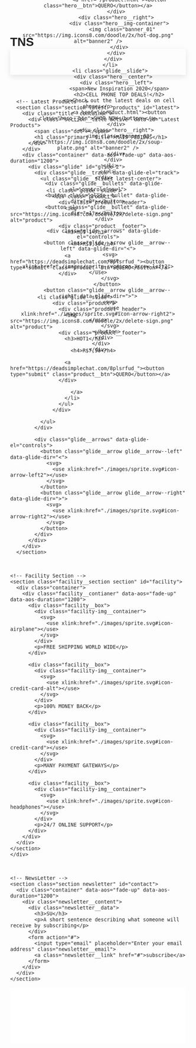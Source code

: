 # TNS


<head>
  <meta charset="UTF-8" />
  <meta name="viewport" content="width=device-width, initial-scale=1.0" />

  <!-- Google Fonts -->
  <link href="https://fonts.googleapis.com/css2?family=Archivo:wght@400;700&display=swap" rel="stylesheet" />

  <link rel="shortcut icon" href="./images/favicon.ico" type="image/x-icon" />


  <!-- Carousel -->
  <link rel="stylesheet" href="https://cdnjs.cloudflare.com/ajax/libs/Glide.js/3.4.1/css/glide.core.min.css">
  <link rel="stylesheet" href="https://cdnjs.cloudflare.com/ajax/libs/Glide.js/3.4.1/css/glide.theme.min.css
">
  <link rel="stylesheet" href="https://unpkg.com/aos@next/dist/aos.css" />

  <!-- Custom StyleSheet -->
  <link rel="stylesheet" href="./css/style.min.css" />

  <title>Phone</title>
</head>

<body>

<script>

const navOpen = document.querySelector(".nav__hamburger"),
  navClose = document.querySelector(".close__toggle"),
  menu = document.querySelector(".nav__menu"),
  scrollLink = document.querySelectorAll(".scroll-link"),
  navContainer = document.querySelector(".nav__menu");
navOpen.addEventListener("click", () => {
  menu.classList.add("open"),
    document.body.classList.add("active"),
    (navContainer.style.left = "0"),
    (navContainer.style.width = "30rem");
}),
  navClose.addEventListener("click", () => {
    menu.classList.remove("open"),
      document.body.classList.remove("active"),
      (navContainer.style.left = "-30rem"),
      (navContainer.style.width = "0");
  });
const popup = document.querySelector(".popup"),
  closePopup = document.querySelector(".popup__close");
popup &&
  (closePopup.addEventListener("click", () => {
    popup.classList.add("hide__popup");
  }),
  window.addEventListener("load", () => {
    setTimeout(() => {
      popup.classList.remove("hide__popup");
    }, 500);
  }));
const navBar = document.querySelector(".navigation"),
  gotoTop = document.querySelector(".goto-top");
Array.from(scrollLink).map(e => {
  e.addEventListener("click", e => {
    e.preventDefault();
    const t = e.currentTarget.getAttribute("href").slice(1),
      n = document.getElementById(t),
      i = navBar.getBoundingClientRect().height,
      o = navBar.classList.contains("fix__nav");
    let s = n.offsetTop - i;
    o || (s -= i),
      window.scrollTo({ left: 0, top: s }),
      (navContainer.style.left = "-30rem"),
      document.body.classList.remove("active");
  });
}),
  window.addEventListener("scroll", e => {
    const t = window.pageYOffset;
    t > navBar.getBoundingClientRect().height
      ? navBar.classList.add("fix__nav")
      : navBar.classList.remove("fix__nav"),
      t > 300
        ? gotoTop.classList.add("show-top")
        : gotoTop.classList.remove("show-top");
  });
const getProducts = async () => {
    try {
      const e = await fetch("/data/products.json");
      return (await e.json()).products;
    } catch (e) {
      console.log(e);
    }
  },
  categoryCenter = document.querySelector(".category__center");
window.addEventListener("DOMContentLoaded", async function () {
  const e = await getProducts();
  displayProductItems(e);
});
const displayProductItems = e => {
    let t = e.map(
      e =>
        ` \n                  <div class="product category__products">\n                    <div class="product__header">\n                      <img src=${e.image} alt="product">\n                    </div>\n                    <div class="product__footer">\n                      <h3>${e.title}</h3>\n                      <div class="rating">\n                        <svg>\n                          <use xlink:href="./images/sprite.svg#icon-star-full"></use>\n                        </svg>\n                        <svg>\n                          <use xlink:href="./images/sprite.svg#icon-star-full"></use>\n                        </svg>\n                        <svg>\n                          <use xlink:href="./images/sprite.svg#icon-star-full"></use>\n                        </svg>\n                        <svg>\n                          <use xlink:href="./images/sprite.svg#icon-star-full"></use>\n                        </svg>\n                        <svg>\n                          <use xlink:href="./images/sprite.svg#icon-star-empty"></use>\n                        </svg>\n                      </div>\n                      <div class="product__price">\n                        <h4>$${e.price}</h4>\n                      </div>\n                      <a href="#"><button type="submit" class="product__btn">Add To Cart</button></a>\n                    </div>\n                  <ul>\n                      <li>\n                        <a data-tip="Quick View" data-place="left" href="#">\n                          <svg>\n                            <use xlink:href="./images/sprite.svg#icon-eye"></use>\n                          </svg>\n                        </a>\n                      </li>\n                      <li>\n                        <a data-tip="Add To Wishlist" data-place="left" href="#">\n                          <svg>\n                            <use xlink:href="./images/sprite.svg#icon-heart-o"></use>\n                          </svg>\n                        </a>\n                      </li>\n                      <li>\n                        <a data-tip="Add To Compare" data-place="left" href="#">\n                          <svg>\n                            <use xlink:href="./images/sprite.svg#icon-loop2"></use>\n                          </svg>\n                        </a>\n                      </li>\n                  </ul>\n                  </div>\n                  `
    );
    (t = t.join("")), categoryCenter && (categoryCenter.innerHTML = t);
  },
  filterBtn = document.querySelectorAll(".filter-btn"),
  categoryContainer = document.getElementById("category");
categoryContainer &&
  categoryContainer.addEventListener("click", async e => {
    const t = e.target.closest(".section__title");
    if (!t) return;
    const n = t.dataset.id,
      i = await getProducts();
    if (n) {
      Array.from(filterBtn).forEach(e => {
        e.classList.remove("active");
      }),
        t.classList.add("active");
      let e = i.filter(e => {
        if (e.category === n) return e;
      });
      displayProductItems("All Products" === n ? i : e);
    }
  });
const pic1 = document.getElementById("pic1"),
  pic2 = document.getElementById("pic2"),
  pic3 = document.getElementById("pic3"),
  pic4 = document.getElementById("pic4"),
  pic5 = document.getElementById("pic5"),
  picContainer = document.querySelector(".product__pictures"),
  zoom = document.getElementById("zoom"),
  pic = document.getElementById("pic"),
  picList = [pic1, pic2, pic3, pic4, pic5];
let picActive = 1;
["mouseover", "touchstart"].forEach(e => {
  picContainer &&
    picContainer.addEventListener(e, e => {
      const t = e.target.closest("img");
      if (!t) return;
      const n = t.id.slice(3);
      changeImage(`./images/products/iPhone/iphone${n}.jpeg`, n);
    });
});
const changeImage = (e, t) => {
    (pic.src = e),
      (zoom.style.backgroundImage = `url(${e})`),
      picList[picActive - 1].classList.remove("img-active"),
      picList[t - 1].classList.add("img-active"),
      (picActive = t);
  },
  btns = document.querySelectorAll(".detail-btn"),
  detail = document.querySelector(".product-detail__bottom"),
  contents = document.querySelectorAll(".content");
detail &&
  detail.addEventListener("click", e => {
    const t = e.target.closest(".detail-btn");
    if (!t) return;
    const n = t.dataset.id;
    if (n) {
      Array.from(btns).forEach(t => {
        t.classList.remove("active"),
          e.target.closest(".detail-btn").classList.add("active");
      }),
        Array.from(contents).forEach(e => {
          e.classList.remove("active");
        }),
        document.getElementById(n).classList.add("active");
    }
  });
const slider1 = document.getElementById("glide_1"),
  slider2 = document.getElementById("glide_2"),
  slider3 = document.getElementById("glide_3"),
  slider4 = document.getElementById("glide_4"),
  slider5 = document.getElementById("glide_5");
slider1 &&
  new Glide(slider1, {
    type: "carousel",
    startAt: 0,
    autoplay: 3e3,
    hoverpause: !0,
    perView: 1,
    animationDuration: 800,
    animationTimingFunc: "linear",
  }).mount(),
  slider2 &&
    new Glide("#glide_2", {
      type: "carousel",
      startAt: 0,
      perView: 4,
      rewin: !1,
      animationDuration: 800,
      animationTimingFunc: "cubic-bezier(0.165, 0.840, 0.440, 1.000)",
      breakpoints: { 1200: { perView: 3 }, 768: { perView: 2 } },
    }).mount(),
  slider3 &&
    new Glide("#glide_3", {
      type: "carousel",
      startAt: 0,
      perView: 4,
      rewin: !1,
      animationDuration: 800,
      animationTimingFunc: "cubic-bezier(0.165, 0.840, 0.440, 1.000)",
      breakpoints: { 1200: { perView: 3 }, 768: { perView: 2 } },
    }).mount(),
  slider4 &&
    new Glide("#glide_4", {
      type: "carousel",
      startAt: 0,
      perView: 1,
      rewin: !1,
      animationDuration: 800,
      animationTimingFunc: "cubic-bezier(0.165, 0.840, 0.440, 1.000)",
    }).mount(),
  slider5 &&
    new Glide("#glide_5", {
      type: "carousel",
      startAt: 0,
      perView: 3,
      rewin: !1,
      autoplay: 3e3,
      animationDuration: 800,
      animationTimingFunc: "cubic-bezier(0.165, 0.840, 0.440, 1.000)",
      breakpoints: { 998: { perView: 2 }, 768: { perView: 1 } },
    }).mount(),
  AOS.init();

  </script>
  

  <!-- Header -->
  <header id="header" class="header">
    <div class="navigation">
      <div class="container">
        <nav class="nav">
          <div class="nav__hamburger">
            <svg>
              <use xlink:href="./images/sprite.svg#icon-menu"></use>
            </svg>
          </div>

          <div class="nav">
           
            <a href="https://icons8.com.br/icon/set/HOT/doodle" class="">
           loja 
              <a>
           
      

          <div class="nav__menu">
            <div class="menu__top">
              <span class="nav__category">kkkkkkk</span>
              <a href="https://icons8.com.br/icon/set/HOT/doodle" class="close__toggle">
               
              </a>
      
          </div>
        </nav>
      </div>
    </div>

    <!-- Hero -->
    <div class="hero">
      <div class="glide" id="glide_1">
        <div class="glide__track" data-glide-el="track">
          <ul class="glide__slides">
            <li class="glide__slide">
              <div class="hero__center">
                <div class="hero__left">
                   <h2 class="">HOT DOG TRADICIONAL</h2>
                  <p>CARNE MO�DA, SALSICHA, MAIONESE, KATCHUP, MILHO, BATATA PALHA</p>
                  <a href="/product.html"><button class="hero__btn">QUERO</button></a>
                </div>
                <div class="hero__right">
                  <div class="hero__img-container">
                    <img class="banner_01" src="https://img.icons8.com/doodle/2x/hot-dog.png" alt="banner2" />
                  </div>
                </div>
              </div>
            </li>
            <li class="glide__slide">
              <div class="hero__center">
                <div class="hero__left">
                  <span>New Inspiration 2020</span>
                  <h2>CELL PHONE TOP DEALS!</h2>
                  <p>Check out the latest deals on cell phones</p>
                  <a href="/product.html"><button class="hero__btn">SHOP NOW</button></a>
                </div>
                <div class="hero__right">
                  <img class="banner_02" src="https://img.icons8.com/doodle/2x/soup-plate.png" alt="banner2" />
                </div>
              </div>
            </li>
          </ul>
        </div>
        <div class="glide__bullets" data-glide-el="controls[nav]">
          <button class="glide__bullet" data-glide-dir="=0"></button>
          <button class="glide__bullet" data-glide-dir="=1"></button>
        </div>

        <div class="glide__arrows" data-glide-el="controls">
          <button class="glide__arrow glide__arrow--left" data-glide-dir="<">
            <svg>
              <use xlink:href="./images/sprite.svg#icon-arrow-left2"></use>
            </svg>
          </button>
          <button class="glide__arrow glide__arrow--right" data-glide-dir=">">
            <svg>
              <use xlink:href="./images/sprite.svg#icon-arrow-right2"></use>
            </svg>
          </button>
        </div>
      </div>
    </div>
  </header>
  <!-- End Header -->

 
      <!-- Latest Products -->
      <section class="section latest__products" id="latest">
        <div class="title__container">
          <div class="section__title active" data-id="Latest Products">
            <span class="dot"></span>
            <h1 class="primary__title">MAIS PEDIDOS</h1>
          </div>
        </div>
        <div class="container" data-aos="fade-up" data-aos-duration="1200">
          <div class="glide" id="glide_2">
            <div class="glide__track" data-glide-el="track">
              <ul class="glide__slides latest-center">
                
                <li class="glide__slide">
                  <div class="product">
                    <div class="product__header">
                      <img src="https://img.icons8.com/doodle/2x/delete-sign.png" alt="product">
                    <div class="product__footer">
                      <h3>HOT 1</h3>
                    
                        <h4>R$7,50</h4>
                     
                      <a href="https://deadsimplechat.com/8plsrfud_"><button type="submit" class="product__btn">QUERO</button></a>
                    </div>
                    
             
                   
             <li class="glide__slide">
                  <div class="product">
                    <div class="product__header">
                      <img src="https://img.icons8.com/doodle/2x/delete-sign.png" alt="product">
                    <div class="product__footer">
                      <h3>HOT1</h3>
                    
                        <h4>R$7,50</h4>
                     
                      <a href="https://deadsimplechat.com/8plsrfud_"><button type="submit" class="product__btn">QUERO</button></a>
                    </div>
                      
                        </a>
                      </li>
                    </ul>
                  </div>

              </ul>
            </div>

            <div class="glide__arrows" data-glide-el="controls">
              <button class="glide__arrow glide__arrow--left" data-glide-dir="<">
                <svg>
                  <use xlink:href="./images/sprite.svg#icon-arrow-left2"></use>
                </svg>
              </button>
              <button class="glide__arrow glide__arrow--right" data-glide-dir=">">
                <svg>
                  <use xlink:href="./images/sprite.svg#icon-arrow-right2"></use>
                </svg>
              </button>
            </div>
          </div>
        </div>
      </section>

     

    <!-- Facility Section -->
    <section class="facility__section section" id="facility">
      <div class="container">
        <div class="facility__contianer" data-aos="fade-up" data-aos-duration="1200">
          <div class="facility__box">
            <div class="facility-img__container">
              <svg>
                <use xlink:href="./images/sprite.svg#icon-airplane"></use>
              </svg>
            </div>
            <p>FREE SHIPPING WORLD WIDE</p>
          </div>

          <div class="facility__box">
            <div class="facility-img__container">
              <svg>
                <use xlink:href="./images/sprite.svg#icon-credit-card-alt"></use>
              </svg>
            </div>
            <p>100% MONEY BACK</p>
          </div>

          <div class="facility__box">
            <div class="facility-img__container">
              <svg>
                <use xlink:href="./images/sprite.svg#icon-credit-card"></use>
              </svg>
            </div>
            <p>MANY PAYMENT GATEWAYS</p>
          </div>

          <div class="facility__box">
            <div class="facility-img__container">
              <svg>
                <use xlink:href="./images/sprite.svg#icon-headphones"></use>
              </svg>
            </div>
            <p>24/7 ONLINE SUPPORT</p>
          </div>
        </div>
      </div>
    </section>
    </div>

 

    <!-- NewsLetter -->
    <section class="section newsletter" id="contact">
      <div class="container" data-aos="fade-up" data-aos-duration="1200">
        <div class="newsletter__content">
          <div class="newsletter__data">
            <h3>SU</h3>
            <p>A short sentence describing what someone will receive by subscribing</p>
          </div>
          <form action="#">
            <input type="email" placeholder="Enter your email address" class="newsletter__email">
            <a class="newsletter__link" href="#">subscribe</a>
          </form>
        </div>
      </div>
    </section>

  </main>

  <!-- End Main -->

 


  <!-- Glide Carousel Script -->
  <script src="https://cdnjs.cloudflare.com/ajax/libs/Glide.js/3.4.1/glide.min.js"></script>

  <!-- Animate On Scroll -->
  <script src="https://unpkg.com/aos@2.3.1/dist/aos.js"></script>

  <!-- Custom JavaScript -->
  <script src="./js/bundle.min.js"></script>

</body>

</html>
  
  
   <link rel="stylesheet" href="main.css">
    <script src="https://kit.fontawesome.com/332a215f17.js" crossorigin="anonymous"></script>
    <link href="https://fonts.googleapis.com/css?family=Baloo+Chettan+2:400,700&display=swap" rel="stylesheet">
<link rel="stylesheet" href="./magnific/magnific-popup.css">
</head>
  
   <!---Social Icons-->
   <section id="social-icons">
       <a href="#"><i class="fab fa-facebook facebook"></i></a>
       <a href="#"><i class="fab fa-twitter twitter"></i></a>
       <a href="#"><i class="fab fa-instagram instagram"></i></a>
       <a href="#"><i class="fab fa-google-plus plus"></i></a>
   </section>
   <!--End of Social Icons-->

<style>
  
  :root{--primaryColor:#f1f1f1;--black:#222;--black2:#555;--black3:#252525;--black4:#000;--black5:#212529;--orange:#eb0028;--white:#fff;--grey:#959595;--grey2:#666;--grey3:#ccc;--secondaryColor:#2b1f4d;--yellow:#ffcc00;--green:#59b210}*{margin:0;padding:0;-webkit-box-sizing:inherit;box-sizing:inherit}html{font-size:62.5%;-webkit-box-sizing:border-box;box-sizing:border-box;scroll-behavior:smooth}body,input{font-size:1.6rem;font-weight:400;font-family:Archivo,sans-serif;color:var(--black)}a{text-decoration:none}ul{list-style:none}img{max-width:100%}h3,h4{font-weight:500}.header{position:relative}.container{max-width:117rem;margin:0 auto;padding:0 1.6rem}.navigation{position:relative;height:7rem;-webkit-box-shadow:0 .5rem 1.5rem rgba(0,0,0,.1);box-shadow:0 .5rem 1.5rem rgba(0,0,0,.1)}.nav{display:-webkit-box;display:-ms-flexbox;display:flex;-webkit-box-align:center;-ms-flex-align:center;align-items:center;-webkit-box-pack:justify;-ms-flex-pack:justify;justify-content:space-between;height:100%;height:7rem;padding:0 1rem}.fix__nav{position:fixed;top:0;left:0;width:100%;background-color:var(--white);z-index:1200}.nav__logo a{font-size:2.5rem;color:var(--black);padding:1.6rem;font-weight:700}.nav__hamburger{display:none;cursor:pointer}.nav__hamburger svg{height:2.3rem;width:2.3rem}.menu__top{display:none}.nav__menu{width:50%}.nav__list{display:-webkit-box;display:-ms-flexbox;display:flex;-webkit-box-align:center;-ms-flex-align:center;align-items:center;height:100%;width:50%}.nav__item:not(:last-child){margin-right:1.6rem}.nav__list .nav__link:link,.nav__list .nav__link:visited{display:inline-block;font-size:1.4rem;text-transform:uppercase;color:var(--black);-webkit-transition:color .3s ease-in-out;transition:color .3s ease-in-out}.nav__list .nav__link:hover{color:var(--orange)}.nav__icons{display:-webkit-box;display:-ms-flexbox;display:flex;position:relative}.nav__icons .icon__item svg{width:1.6rem;height:1.6rem}.nav__icons .icon__item{display:-webkit-box;display:-ms-flexbox;display:flex;-webkit-box-pack:center;-ms-flex-pack:center;justify-content:center;-webkit-box-align:center;-ms-flex-align:center;align-items:center;padding:.7rem;border:1px solid var(--black);border-radius:50%;-webkit-transition:background-color .3s ease-in-out;transition:background-color .3s ease-in-out}.nav__icons .icon__item:link,.nav__icons .icon__item:visited{color:var(--black)}.nav__icons .icon__item:hover{background-color:var(--orange);border:1px solid var(--black)}.nav__icons .icon__item:not(:last-child){margin-right:1rem}.nav__icons #cart__total{font-size:1rem;position:absolute;top:2px;right:-6px;background-color:var(--orange);padding:.2rem .4rem;border-radius:100%;color:var(--primaryColor)}.page__title-area{background-color:var(--primaryColor)}.page__title-container{padding:1rem}.page__titles{display:-webkit-box;display:-ms-flexbox;display:flex;-webkit-box-align:center;-ms-flex-align:center;align-items:center;font-size:1.2rem;color:var(--grey2)}.page__titles a{margin-right:2rem}.page__titles a svg{width:1.8rem;height:1.8rem;fill:var(--grey2)}.page__title{position:relative}.page__title::before{position:absolute;content:"/";top:0;left:-1rem}@media only screen and (max-width:768px){.nav__menu{position:fixed;top:0;left:-30rem;width:0;background-color:var(--white);z-index:9990;height:100%;-webkit-transition:all .5s;transition:all .5s}.nav__menu.open{left:30rem;width:30rem}.nav__logo{width:50%}.nav__hamburger{display:block}.menu__top{display:-webkit-box;display:-ms-flexbox;display:flex;-webkit-box-align:center;-ms-flex-align:center;align-items:center;-webkit-box-pack:justify;-ms-flex-pack:justify;justify-content:space-between;background-color:var(--orange);padding:1.8rem 1rem}.menu__top svg{height:1.6rem;width:1.6rem;fill:var(--primaryColor)}.nav__category{color:var(--white);font-size:2.3rem;font-weight:700}.nav__list{-webkit-box-orient:vertical;-webkit-box-direction:normal;-ms-flex-direction:column;flex-direction:column;-webkit-box-align:start;-ms-flex-align:start;align-items:start;padding:1.6rem 1rem}.nav__item:not(:last-child){margin-right:0}.nav__item{width:100%}.nav__list .nav__link:link,.nav__list .nav__link:visited{padding:1.6rem 0;width:100%;color:var(--grey2)}body.active::before{content:"";position:fixed;top:0;left:0;width:100%;height:110%;background:var(--black) none no-repeat 0 0;opacity:.7;z-index:999;-webkit-transition:.8s;transition:.8s}}@media only screen and (max-width:568px){.nav__icons .icon__item svg{width:1.4rem;height:1.4rem}.nav__icons .icon__item{padding:.4rem}}.hero,.hero .glide__slides{background-color:var(--primaryColor);position:relative;width:100%;height:100vh}.hero .glide__bullet{background-color:#222;width:1.2rem;height:1.2rem}.hero .glide__arrow{padding:1.5rem 1.7rem;opacity:0;border:none;background-color:var(--grey);-webkit-transition:all .5s ease-in-out .2s;transition:all .5s ease-in-out .2s}.glide__arrow:hover{background-color:var(--black)}.glide__arrow--left{left:20rem}.glide__arrow--right{position:absolute;right:20rem}.hero:hover .glide__arrow{opacity:1}.hero:hover .glide__arrow--left{left:23rem}.hero:hover .glide__arrow--right{right:23rem}.hero .glide__arrow svg{height:1.8rem;width:1.8rem;fill:var(--primaryColor)}.hero .glide__arrow{border-radius:50%}.hero__center{display:-webkit-box;display:-ms-flexbox;display:flex;-webkit-box-align:center;-ms-flex-align:center;align-items:center;-webkit-box-pack:center;-ms-flex-pack:center;justify-content:center;position:relative;max-width:114rem;margin:0 auto;height:100%;padding-top:3rem}.hero__left{padding:0 3rem;-webkit-box-flex:0;-ms-flex:0 0 50%;flex:0 0 50%}.hero__btn{display:inline-block;font-weight:700;font-size:1.4rem;background-color:var(--black);color:var(--primaryColor);cursor:pointer;margin-top:1rem;padding:1.5rem 4rem;border:1px solid var(--black);-webkit-transition:all .3s ease-in-out;transition:all .3s ease-in-out}.hero__btn:focus{outline:0}.hero__left .hero__btn:hover{font-weight:700;background-color:transparent;color:var(--black)}.hero__left h1{margin:1rem 0}.hero__left p{margin-bottom:1rem}.hero__right{-webkit-box-flex:0;-ms-flex:0 0 50%;flex:0 0 50%;position:relative;text-align:center}.hero__right img.banner_03{width:70%}@media only screen and (max-width:999px){.hero__center{-webkit-box-orient:vertical;-webkit-box-direction:normal;-ms-flex-direction:column;flex-direction:column;text-align:center}.hero__right{top:50%;position:absolute}.hero__left{position:absolute;padding:0 1rem;top:20%}.hero__right img{width:55%}.hero__btn{padding:1.1rem 2.8rem}.hero .glide__arrows{display:none}}@media only screen and (max-width:567px){.hero,.hero .glide__slides{height:60vh}.hero__right{display:none}}.section{padding:3rem 0}.collection{margin:3rem 0}.collection__container{width:100%;padding:0 1.6rem;display:-webkit-box;display:-ms-flexbox;display:flex;height:100%;-webkit-box-align:center;-ms-flex-align:center;align-items:center;-webkit-box-pack:justify;-ms-flex-pack:justify;justify-content:space-between}.collection__box{display:-webkit-box;display:-ms-flexbox;display:flex;-ms-flex-pack:distribute;justify-content:space-around;-webkit-box-align:center;-ms-flex-align:center;align-items:center;padding:1rem;-webkit-box-flex:0;-ms-flex:0 0 48%;flex:0 0 48%;height:30rem;background-color:var(--primaryColor)}.collection__box:not(:last-child){margin-right:1.6rem}.img__container{width:25rem;text-align:center}.collection__box img.collection_01{width:60%}.collection__box img.collection_02{width:75%}.collection__content{-webkit-box-flex:0;-ms-flex:0 0 50%;flex:0 0 50%;height:100%;display:-webkit-box;display:-ms-flexbox;display:flex;-webkit-box-align:center;-ms-flex-align:center;align-items:center;-webkit-box-pack:center;-ms-flex-pack:center;justify-content:center}.collection__content span{color:var(--black)}.collection__content h1{margin-top:.5rem}.collection__content a:link,.collection__content a:visited{font-weight:700;display:inline-block;padding:1rem 1.4rem;margin-top:1.3rem;border-radius:3rem;border:2px solid var(--secondaryColor);color:var(--primaryColor);background-color:var(--secondaryColor);-webkit-transition:all .3s ease-in-out;transition:all .3s ease-in-out}.collection__content a:hover{background-color:transparent;color:var(--secondaryColor)}@media only screen and (max-width:999px){.collection__container{width:80%;margin:0 auto;-webkit-box-orient:vertical;-webkit-box-direction:normal;-ms-flex-direction:column;flex-direction:column;height:65rem}.collection__box{width:100%;margin:0 auto}.collection__box:not(:last-child){margin:0 0 1.6rem}}@media only screen and (max-width:568px){.collection{margin:0;position:relative}.collection__container{width:100%;height:50rem;text-align:center;-webkit-box-orient:vertical;-webkit-box-direction:normal;-ms-flex-direction:column;flex-direction:column;-ms-flex-pack:distribute;justify-content:space-around}.collection__box{-ms-flex-pack:distribute;justify-content:space-around;height:15rem}.collection__content{-webkit-box-flex:0;-ms-flex:0 0 30%;flex:0 0 30%}.collection__data span{font-size:1.2rem}.collection__data h1{font-size:2rem}}.title__container{display:-webkit-box;display:-ms-flexbox;display:flex;-webkit-box-align:center;-ms-flex-align:center;align-items:center;-webkit-box-pack:center;-ms-flex-pack:center;justify-content:center;margin:0 auto 6rem;padding:2rem 0;background-color:var(--primaryColor)}.section__titles:not(:last-child){margin-right:1.5rem}.section__title{display:-webkit-inline-box;display:-ms-inline-flexbox;display:inline-flex;-webkit-box-align:center;-ms-flex-align:center;align-items:center;-webkit-box-pack:center;-ms-flex-pack:center;justify-content:center;cursor:pointer}.section__title h1{font-size:1.9rem;font-weight:inherit}.section__title:hover .primary__title,.section__title:hover span.dot,.section__title:hover span.dot::before{opacity:1}.section__title .primary__title{opacity:.6;padding-left:.5rem;-webkit-transition:opacity .3s ease-in-out;transition:opacity .3s ease-in-out}span.dot{opacity:.6;padding:.45rem;position:relative;
  border:1px solid var(--black);cursor:pointer;-webkit-transition:opacity .3s ease-in-out;transition:opacity .3s ease-in-out}span.dot::before{content:"";position:absolute;top:0;left:0;right:0;bottom:0;border:1px solid var(--black);background-color:var(--black);margin:1px;opacity:.6}.section__title.active span.dot{opacity:1}.section__title.active span.dot::before{opacity:1}.section__title.active .primary__title{opacity:1}.product{position:relative;text-align:center}.product ul svg{width:1.7rem;height:1.7rem;fill:var(--white)}.product ul{position:absolute;display:-webkit-box;display:-ms-flexbox;display:flex;-webkit-box-align:center;-ms-flex-align:center;align-items:center;-webkit-box-pack:center;-ms-flex-pack:center;justify-content:center;top:35%;left:50%;width:17rem;height:5rem;background-color:rgba(255,255,255,.5);opacity:0;visibility:hidden;-webkit-transform:translate(-50%,-50%) scale(.7);transform:translate(-50%,-50%) scale(.7);-webkit-transition:all .5s ease-in-out;transition:all .5s ease-in-out}.product:hover ul{opacity:1;visibility:visible;-webkit-transform:translate(-50%,-50%) scale(1);transform:translate(-50%,-50%) scale(1)}.product ul li:not(:last-child){margin-right:1.6rem}.product ul a{position:relative;display:-webkit-box;display:-ms-flexbox;display:flex;-webkit-box-align:center;-ms-flex-align:center;align-items:center;-webkit-box-pack:center;-ms-flex-pack:center;justify-content:center;background-color:var(--orange);width:3.5rem;height:3.5rem;cursor:pointer;-webkit-transition:.5s;transition:.5s}.product ul a:hover{background-color:var(--black)}.product ul a::before{content:"";position:absolute;top:-.6rem;left:-.6rem;height:0;width:0;border-top:3px solid var(--orange);border-left:3px solid var(--orange);-webkit-transition:.5s;transition:.5s;opacity:0;z-index:1}.product ul a::after{content:"";position:absolute;bottom:-.6rem;right:-.6rem;width:0;height:0;border-bottom:3px solid var(--orange);border-right:3px solid var(--orange);z-index:1;opacity:0;-webkit-transition:.5s;transition:.5s}.product ul a:hover::before{width:126%;height:126%;border-top:3px solid var(--black);border-left:3px solid var(--black);opacity:1}.product ul a:hover::after{width:126%;height:126%;border-bottom:3px solid var(--black);border-right:3px solid var(--black);opacity:1}@media only screen and (max-width:567px){.title__container{-webkit-box-orient:vertical;-webkit-box-direction:normal;-ms-flex-direction:column;flex-direction:column}.section__titles:not(:last-child){margin:0 0 1.3rem}}.product{display:-webkit-box;display:-ms-flexbox;display:flex;-webkit-box-orient:vertical;-webkit-box-direction:normal;-ms-flex-direction:column;flex-direction:column;text-align:center;width:25rem}.product__header{height:25rem;padding:.5rem 0;text-align:center}.product__header img{max-width:100%;max-height:100%}.product__footer{padding:1rem 0}.rating svg{width:1.6rem;height:1.6rem;fill:var(--yellow)}.product__footer h3{padding:1rem 0}.product__footer .product__price{padding-bottom:1rem}.product__footer h3{font-size:1.6rem}.product__btn{display:inline-block;font-weight:700;text-transform:uppercase;width:100%;padding:1.4rem 0;border:1px solid var(--black);color:var(--black);cursor:pointer}.product__btn:focus{outline:0}.product__btn:hover{background-color:var(--black);color:var(--primaryColor)}.latest__products .glide__arrow,.related__products .glide__arrow{background-color:transparent;border:1px solid var(--primaryColor);outline:0;border-radius:0;-webkit-box-shadow:0 .25em .5em 0 transparent;box-shadow:0 .25em .5em 0 transparent;top:-7%;left:80%}.latest__products .glide__arrow:hover,.related__products .glide__arrow:hover{background-color:var(--orange);border:1px solid var(--primaryColor)}.latest__products .glide__arrow--left,.related__products .glide__arrow--left{left:75%}.latest__products .glide__arrow--right,.related__products .glide__arrow--right{right:5%}.latest__products .glide__arrow svg,.related__products .glide__arrow svg{width:1.5rem;height:1.5rem;fill:var(--grey)}@media only screen and (max-width:999px){.product__header{height:25rem}.product{width:70%;margin:0 auto}.latest__products .glide__arrow--left,.related__products .glide__arrow--left{left:73%}.latest__products .glide__arrow--right,.related__products .glide__arrow--right{right:7%}}@media only screen and (max-width:768px){.latest__products .glide__arrow--left,.related__products .glide__arrow--left{left:70%}.latest__products .glide__arrow--right,.related__products .glide__arrow--right{right:7%}}@media only screen and (max-width:578px){.product__header{height:20rem}.product__btn:hover{background-color:var(--black);color:var(--primaryColor)}.product__header img{width:20%}.product__footer h3{font-size:1.4rem}.product__btn{width:100%;font-size:1rem;padding:.8rem 0;border:1px solid var(--black)}.product ul a{width:2.7rem;height:2.7rem}.product ul{top:25%;left:50%;width:16rem;height:4rem}.rating svg{width:1.3rem;height:1.3rem}.latest__products .glide__arrow--left,.related__products .glide__arrow--left{left:66%}.latest__products .glide__arrow--right,.related__products .glide__arrow--right{left:85%}}@media only screen and (max-width:460px){.product__header{height:12rem}.product__footer h3{font-size:1.2rem}}.category__center{display:grid;grid-template-columns:1fr 1fr 1fr 1fr;gap:3rem 2rem}@media only screen and (max-width:999px){.category__center{grid-template-columns:1fr 1fr 1fr}}@media only screen and (max-width:568px){.category__center{grid-template-columns:1fr 1fr;gap:1.5rem 1rem}.category__products .product__header{height:10rem}.category__products .product__header img{-o-object-fit:contain;object-fit:contain}}.popup{position:fixed;top:0;left:0;width:100%;height:100vh;background-color:rgba(0,0,0,.3);z-index:9999;-webkit-transition:.3s;transition:.3s;-webkit-transform:scale(1);transform:scale(1)}.popup__content{position:absolute;top:50%;left:50%;width:90%;margin:0 auto;height:55rem;-webkit-transform:translate(-50%,-50%);transform:translate(-50%,-50%);padding:1.6rem;display:table;overflow:hidden;background-color:var(--white)}.popup__close{display:-webkit-box;display:-ms-flexbox;display:flex;-webkit-box-align:center;-ms-flex-align:center;align-items:center;-webkit-box-pack:center;-ms-flex-pack:center;justify-content:center;position:absolute;top:2rem;right:2rem;padding:1.5rem;background-color:var(--primaryColor);border-radius:50%;cursor:pointer}.popup__close svg{width:1.7rem;height:1.7rem}.popup__left{display:table-cell;width:50%;height:100%;vertical-align:middle}.popup__right{display:table-cell;width:50%;vertical-align:middle;padding:3rem 5rem}.popup-img__container{width:100%;overflow:hidden}.popup-img__container img.popup__img{display:block;width:60rem;height:45rem;max-width:100%;border-radius:1rem;-o-object-fit:cover;object-fit:cover}.right__content{text-align:center;width:85%;margin:0 auto}.right__content h1{font-size:4rem;color:#000;margin-bottom:1.6rem}.right__content h1 span{color:var(--green)}.right__content p{font-size:1.8rem;color:var(--grey2);margin-bottom:1.6rem}.popup__form{width:100%;padding:2rem 0;text-indent:1rem;margin-bottom:1.6rem;border-radius:3rem;background-color:var(--primaryColor);border:none}.popup__form:focus{outline:0}.right__content a:link,.right__content a:visited{display:inline-block;padding:1.8rem 5rem;border-radius:3rem;font-weight:700;color:var(--white);background-color:var(--black);border:1px solid var(--grey2);-webkit-transition:.3s;transition:.3s}.right__content a:hover{background-color:var(--green);border:1px solid var(--grey2);color:var(--black)}.hide__popup{-webkit-transform:scale(.2);transform:scale(.2);opacity:0;visibility:hidden}.goto-top:link,.goto-top:visited{position:fixed;right:2%;bottom:10%;padding:.8rem 1.4rem;border-radius:1rem;background-color:var(--orange);visibility:hidden;cursor:pointer;-webkit-transition:.3s;transition:.3s;-webkit-animation:bounce 2s ease-in-out infinite;animation:bounce 2s ease-in-out infinite}.show-top:link,.show-top:visited{visibility:visible;z-index:1999}@-webkit-keyframes bounce{0%{-webkit-transform:scale(.5);transform:scale(.5)}50%{-webkit-transform:scale(1.5);transform:scale(1.5)}0%{-webkit-transform:scale(1);transform:scale(1)}}@keyframes bounce{0%{-webkit-transform:scale(.5);transform:scale(.5)}50%{-webkit-transform:scale(1.5);transform:scale(1.5)}0%{-webkit-transform:scale(1);transform:scale(1)}}.goto-top svg{width:1.3rem;height:1.3rem;fill:var(--white)}.goto-top:hover{background-color:var(--black4)}@media only screen and (max-width:1200px){.right__content{width:100%}.right__content h1{font-size:3.5rem;margin-bottom:1.3rem}}@media only screen and (max-width:998px){.popup__right{width:100%}.popup__left{display:none}.right__content h1{font-size:5rem}}@media only screen and (max-width:768px){.right__content h1{font-size:4rem}.right__content p{font-size:1.6rem}.popup__form{width:90%;margin:0 auto;padding:1.8rem 0;margin-bottom:1.5rem}.goto-top:link,.goto-top:visited{right:5%;bottom:5%}}@media only screen and (max-width:568px){.popup__right{padding:0 1.6rem}.popup__content{height:35rem;width:90%;margin:0 auto}.right__content{width:100%}.right__content h1{font-size:3rem}.right__content p{font-size:1.4rem}.popup__form{width:100%;padding:1.5rem 0;margin-bottom:1.3rem}.right__content a:link,.right__content a:visited{padding:1.5rem 3rem}.popup__close{top:1rem;right:1rem;padding:1.3rem}.popup__close svg{width:1.4rem;height:1.4rem}}.facility__section{background-color:var(--primaryColor);padding:6rem 0}.facility__contianer{display:grid;-webkit-box-align:center;-ms-flex-align:center;align-items:center;grid-template-columns:repeat(4,1fr)}.facility-img__container svg{width:3rem;height:3rem;-webkit-transition:1s;transition:1s;-webkit-perspective:4000;perspective:4000}.facility__box{text-align:center}.facility-img__container{position:relative;display:inline-block;line-height:9.5rem;width:8rem;height:8rem;border-radius:50%;border:1.5px solid var(--white);z-index:1;margin-bottom:1.6rem}.facility-img__container::before{content:"";position:absolute;display:inline-block;border-radius:50%;top:0;left:0;right:0;bottom:0;margin:.7rem;background-color:var(--white);z-index:-1}.facility__box:hover svg{-webkit-transform:rotateY(180deg);transform:rotateY(180deg);line-height:9.5rem}@media only screen and (max-width:998px){.facility__contianer{grid-template-columns:1fr 1fr;row-gap:3rem}}@media only screen and (max-width:568px){.facility__contianer{grid-template-columns:1fr}.facility-img__container{width:7rem;height:7rem;line-height:8.5rem}.facility__contianer p{font-size:1.4rem}}.testimonial{position:relative;background:url(images/testimonial.jpg) center/cover no-repeat;height:50rem;padding:5rem 0;z-index:1;text-align:center}.testimonial::before{content:"";position:absolute;width:100%;height:100%;top:0;left:0;background-color:rgba(0,0,0,.9);z-index:-1}.client__image{margin-bottom:3rem}.client__image img{width:7rem;height:7rem;max-width:100%;-o-object-fit:cover;object-fit:cover;border-radius:50%}.testimonial__container{height:100%;padding:1rem}.testimonial__box{width:90%;margin:0 auto;height:100%;color:#ccc}.testimonial__box p{width:70%;margin:0 auto;line-height:2.5rem;font-style:italic;font-size:1.5rem;margin-bottom:3rem}.client__info h3{font-weight:400;font-size:2rem;margin-bottom:1rem}.client__info span{font-size:1.4rem}.testimonial .glide__bullets{bottom:-20%}@media only screen and (max-width:1200px){.testimonial__box{height:100%}.testimonial__box p{width:90%;margin:0 auto;line-height:2.2rem;margin-bottom:3rem}.client__image{margin-bottom:2.5rem}}@media only screen and (max-width:568px){.testimonial{height:100%;padding:4rem 0 5rem;z-index:1;text-align:center}.testimonial__box{height:100%}.testimonial__box p{width:100%;font-size:1.3rem;line-height:2rem;margin-bottom:2rem}.client__image{margin-bottom:1.5rem}.testimonial__box span{margin-bottom:1rem}.testimonial .glide__bullets{bottom:-8%}}.news{padding-bottom:8rem}.new__card{background-color:var(--primaryColor);width:95%;margin:0 auto}.new__card:not(:last-child){margin-right:1rem}.card__footer{padding:3rem 1.4rem}.card__footer h3{font-size:2.5rem;font-weight:600;color:var(--black);margin-bottom:1rem}.card__footer span{display:inline-block;margin-bottom:1rem;color:var(--black2)}.card__footer p{font-size:1.5rem;color:var(--black2);margin-bottom:1.6rem;line-height:2.7rem}.card__footer a:link,.card__footer a:visited{display:inline-block;padding:1.4rem 4rem;border:1px solid var(--black);color:var(--black);-webkit-transition:.3s;transition:.3s}.card__footer a:hover{border:1px solid var(--black);color:var(--white);background-color:var(--black)}.newsletter{padding:6rem 0;border-top:1px solid var(--primaryColor)}.newsletter__content{display:-webkit-box;display:-ms-flexbox;display:flex;-webkit-box-align:center;-ms-flex-align:center;align-items:center;-webkit-box-pack:justify;-ms-flex-pack:justify;justify-content:space-between}.newsletter__data h3{font-size:2.4rem;font-weight:inherit;margin-bottom:1rem}.newsletter__data p{font-size:1.5rem;color:var(--black2)}.newsletter__email{font-size:1.4rem;display:inline-block;width:37rem;padding:1.6rem;background-color:var(--primaryColor);border:none;text-indent:1rem}.newsletter__email:focus{outline:0}.newsletter__link:link,.newsletter__link:visited{display:inline-block;padding:1.4rem 3rem;margin-left:-.5rem;background-color:var(--black);color:var(--white);-webkit-transition:.3s;transition:.3s}.newsletter__link:hover{background-color:#000}@media only screen and (max-width:998px){.newsletter{padding:6rem 4rem}.newsletter__content{-webkit-box-orient:vertical;-webkit-box-direction:normal;-ms-flex-direction:column;flex-direction:column;-webkit-box-align:center;-ms-flex-align:center;align-items:center}.newsletter__email{width:45rem}.newsletter__data{margin-bottom:2rem}}@media only screen and (max-width:768px){.newsletter__content{-webkit-box-align:center;-ms-flex-align:center;align-items:center;-webkit-box-pack:center;-ms-flex-pack:center;justify-content:center;text-align:center}.newsletter__email{width:45rem;display:block;margin-bottom:1.6rem}}@media only screen and (max-width:568px){.newsletter__email{width:23rem;font-size:1.2rem}.newsletter__data h3{font-size:1.6rem}.newsletter__data p{font-size:1rem}.newsletter__link:link,.newsletter__link:visited{padding:1.2rem 2rem;margin-left:0}}.footer{background-color:var(--black3);padding:6rem 1rem;line-height:3rem}.footer-top__box span svg{width:1.6rem;height:1.6rem;fill:var(--grey3)}.footer-top__box span{margin-right:1rem}.footer__top{display:grid;grid-template-columns:repeat(4,1fr);color:var(--grey3)}.footer-top__box a:link,.footer-top__box a:visited{display:block;color:var(--grey);font-size:1.4rem;-webkit-transition:.6s;transition:.6s}.footer-top__box a:hover{color:var(--orange)}.footer-top__box div{color:var(--grey);font-size:1.4rem}.footer-top__box h3{font-size:1.8rem;font-weight:400;margin-bottom:1rem}@media only screen and (max-width:998px){.footer__top{grid-template-columns:repeat(2,1fr);row-gap:2rem}}@media only screen and (max-width:768px){.footer__top{grid-template-columns:1fr;row-gap:2rem}}.details__container--left,.product-detail__container{display:-webkit-box;display:-ms-flexbox;display:flex;-webkit-box-align:start;-ms-flex-align:start;align-items:flex-start}.product-detail__container{display:grid;grid-template-columns:repeat(2,1fr);padding:2.5rem 0;margin:0 auto}.product-detail__left{-webkit-box-flex:0;-ms-flex:0 0 50%;flex:0 0 50%;margin-right:2rem}.product-detail__right{-webkit-box-flex:0;-ms-flex:0 0 50%;flex:0 0 50%}.product-detail__container--left img{width:100%;-o-object-fit:cover;object-fit:cover}.product__pictures{display:-webkit-box;display:-ms-flexbox;display:flex;-webkit-box-orient:vertical;-webkit-box-direction:normal;-ms-flex-direction:column;flex-direction:column}.pictures__container{padding:1rem;border:1px solid var(--primaryColor);border-right-color:transparent;cursor:pointer;width:6.2rem;-webkit-transition:.3s;transition:.3s}.pictures__container:not(:last-child){border-bottom-color:transparent}.pictures__container:hover{border:1px solid var(--orange)}.pictures__container img{-webkit-transition:.3s;transition:.3s}.pictures__container:hover img{scale:1.1}.product__picture{width:100%;border:1px solid var(--primaryColor);padding:1rem;display:-webkit-box;display:-ms-flexbox;display:flex;-webkit-box-pack:center;-ms-flex-pack:center;justify-content:center}.product-details__btn{display:-webkit-box;display:-ms-flexbox;display:flex;-webkit-box-pack:justify;-ms-flex-pack:justify;justify-content:space-between;margin-top:2rem}.product-details__btn a{-webkit-box-flex:0;-ms-flex:0 0 47%;flex:0 0 47%;display:inline-block;padding:1.6rem 3rem;text-align:center;color:var(--black);border:1px solid var(--black)}.product-details__btn svg{width:1.9rem;height:1.9rem;-webkit-transition:.3s;transition:.3s}.product-details__btn .add,.product-details__btn .buy{display:-webkit-box;display:-ms-flexbox;display:flex;-webkit-box-align:center;-ms-flex-align:center;align-items:center;-webkit-box-pack:center;-ms-flex-pack:center;justify-content:center;-webkit-transition:.3s;transition:.3s}.product-details__btn .add span,.product-details__btn .buy span{margin-right:1rem}.product-details__btn .add:hover,.product-details__btn .buy:hover{background-color:var(--black);color:var(--primaryColor)}.product-details__btn .add:hover svg,.product-details__btn .buy:hover svg{fill:var(--primaryColor)}.product-detail__content{width:90%;margin:0 auto}.product-detail__content h3{font-size:2.5rem;margin-bottom:1.3rem}.price{margin-bottom:1rem}.new__price{font-size:2rem;color:var(--orange)}.product-detail__content .product__review{display:-webkit-box;display:-ms-flexbox;display:flex;-webkit-box-align:center;-ms-flex-align:center;align-items:center;margin-bottom:1.6rem;padding-bottom:1.6rem;border-bottom:.5px solid var(--primaryColor)}.rating{margin-right:1rem}.product__review a:link,.product__review a:visited{color:var(--black)}.product-detail__content p{font-size:1.4rem;color:var(--black2);line-height:2.4rem;margin-bottom:1.6rem}.product__info .select{display:-webkit-box;display:-ms-flexbox;display:flex;-webkit-box-align:center;-ms-flex-align:center;align-items:center;-webkit-box-pack:justify;-ms-flex-pack:justify;justify-content:space-between;margin-bottom:1.6rem}.select .select-box{background:0 0;width:18rem;border:none;padding:.5rem 1rem;border-bottom:1px solid var(--primaryColor)}.select .select-box:focus{outline:0}.select__option label{font-size:1.4rem;color:var(--black3);display:inline-block;padding-bottom:1rem}.input-counter{display:-webkit-box;display:-ms-flexbox;display:flex;-webkit-box-align:center;-ms-flex-align:center;align-items:center}.input-counter div{display:-webkit-box;display:-ms-flexbox;display:flex}.input-counter li span{font-size:1.4rem;color:var(--black3);margin-right:1rem}.minus-btn,.plus-btn{display:inline-block;border:1px solid var(--primaryColor);padding:.8rem 1rem;margin-right:0;cursor:pointer}.plus-btn{border-left-color:transparent}.minus-btn{border-right-color:transparent}.counter-btn{width:7rem;padding:1rem 0;text-align:center;border:1px solid var(--primaryColor)}.input-counter svg{width:1.8rem;height:1.8rem;fill:var(--grey3)}.product__info li{margin-bottom:1.6rem}.product__info .in-stock{color:var(--green)}.product__info li a{font-size:1.4rem;color:var(--black2)}.product-info__btn span svg{width:1.8rem;height:1.8rem}.product-info__btn{display:-webkit-box;display:-ms-flexbox;display:flex;-webkit-box-align:center;-ms-flex-align:center;align-items:center}.product-info__btn a{display:-webkit-box;display:-ms-flexbox;display:flex;-webkit-box-align:center;-ms-flex-align:center;align-items:center;font-size:1.2rem;color:var(--black2)}.product-info__btn a:not(:last-child){margin-right:1rem}.detail__content{position:relative;height:55rem}.detail__content .content{position:absolute;-webkit-transform:translate(0,25vh);transform:translate(0,25vh);-webkit-transition:all .6s ease-in-out;transition:all .6s ease-in-out;opacity:0;visibility:hidden;z-index:555}.detail__content .content.active{-webkit-transform:translate(0,0);transform:translate(0,0);opacity:1;visibility:visible}#shipping h3,#shipping p{color:var(--grey2)}#description p,#shipping p{padding:1.6rem 0;line-height:2.8rem}#reviews{font-size:3rem;font-weight:500;color:var(--grey2);border-bottom:1px solid var(--primaryColor)}#description h2,#description li,#description p{color:var(--grey2)}#description h2{font-weight:500;padding:1rem 0}#description li{line-height:3rem;color:vaf}#description ol{padding-left:1.6rem}@media only screen and (max-width:1200px){.detail__content{height:65rem}}@media only screen and (max-width:998px){.detail__content{height:70rem}}@media only screen and (max-width:768px){.detail__content{height:85rem}}@media only screen and (max-width:568px){.detail__content{height:110rem}}@media only screen and (max-width:450px){.detail__content{height:130rem}}@media only screen and (max-width:340px){.detail__content{height:160rem}}@media only screen and (max-width:998px){.select .select-box{width:15rem}.select__option label{display:block}.product-info__btn{-ms-flex-wrap:wrap;flex-wrap:wrap}.product-details__btn a{padding:1rem 2.5rem;font-size:1.4rem}.picture__container{width:90%}}@media only screen and (max-width:768px){.details__container--left{-webkit-box-orient:vertical;-webkit-box-direction:reverse;-ms-flex-direction:column-reverse;flex-direction:column-reverse;text-align:center}.product__pictures{margin-top:2rem;-webkit-box-orient:horizontal;-webkit-box-direction:normal;-ms-flex-direction:row;flex-direction:row;-webkit-box-pack:center;-ms-flex-pack:center;justify-content:center}.pictures__container{width:50%;border-right-color:var(--primaryColor)}.pictures__container:not(:last-child){border-bottom-color:var(--primaryColor)}.product-detail__container{grid-template-columns:1fr;row-gap:5rem}.product__info .select{-webkit-box-align:start;-ms-flex-align:start;align-items:flex-start;-webkit-box-orient:vertical;-webkit-box-direction:normal;-ms-flex-direction:column;flex-direction:column}.select .select-box{display:block;width:20rem}}@media only screen and (max-width:568px){.select .select-box{width:15rem}.input-counter{-webkit-box-align:start;-ms-flex-align:start;align-items:flex-start;-webkit-box-orient:vertical;-webkit-box-direction:normal;-ms-flex-direction:column;flex-direction:column}.input-counter div{margin-top:1rem}}@media only screen and (max-width:400px){.product-details__btn a{padding:.7rem 2rem;font-size:1.2rem}.product-details__btn .add span,.product-details__btn .buy span{margin-right:0}.product__review .rating svg{width:1.4rem;height:1.4rem}}.cart__area{padding-bottom:5rem}.product__thumbnail img{width:10rem}.remove__cart-item svg{width:1.6rem;height:1.6rem;fill:var(--grey2);-webkit-transition:all .3s ease-in-out;transition:all .3s ease-in-out}.cart__table{margin-bottom:4rem}.cart__table .table{border-collapse:collapse;width:100%}.cart__table .table th{font-weight:500;font-style:2rem;text-align:left;padding:1.8rem 0}.cart__table .table td{vertical-align:middle;padding:1.8rem 0;border-bottom:1px solid var(--primaryColor)}.cart__table .table thead{border-bottom:1px solid var(--primaryColor)}.product__name a:link,.product__name a:visited{font-size:1.5rem;color:var(--black2)}.product__name small{color:var(--grey);margin-top:1.6rem}.product__subtotal .price{display:inline}.product__price .price .new__price,.product__subtotal .price .new__price{font-size:1.6rem}.remove__cart-item{margin-left:1rem}.remove__cart-item:hover svg{fill:var(--orange)}.cart-btns{display:-webkit-box;display:-ms-flexbox;display:flex;-webkit-box-pack:justify;-ms-flex-pack:justify;justify-content:space-between;border-bottom:1px solid var(--primaryColor);padding-bottom:4rem;margin:3rem 0}.continue__shopping a:link,.continue__shopping a:visited{font-size:1.5rem;padding:1.2rem 3rem;color:var(--black);text-transform:uppercase;border:1px solid var(--black);-webkit-transition:all .4s ease-in-out;transition:all .4s ease-in-out}.continue__shopping a:hover{background-color:var(--black);color:var(--white);border:1px solid var(--black)}.cart__totals{width:60rem;margin:5rem auto 0 auto;color:var(--black5);padding:4rem 5rem;background-color:rgba(255,255,255,.8);-webkit-box-shadow:0 2px 30px 10px rgba(0,0,0,.09);box-shadow:0 2px 30px 10px rgba(0,0,0,.09);border-radius:.5rem}.cart__totals h3{font-weight:500;font-size:1.8rem;margin-bottom:1.6rem}.cart__totals .new__price{font-size:1.5rem}.cart__totals ul{margin-bottom:2.5rem}.cart__totals li{border:1px solid var(--primaryColor);padding:1.4rem .5rem;position:relative}.cart__totals li:not(:last-child){border-bottom-color:transparent}.cart__totals li span{position:absolute;right:1rem}.cart__totals a:link,.cart__totals a:visited{font-size:1.5rem;padding:1.2rem 3rem;color:var(--black);text-transform:uppercase;border:1px solid var(--black);-webkit-transition:all .4s ease-in-out;transition:all .4s ease-in-out}.cart__totals a:hover{background-color:var(--black);color:var(--white);border:1px solid var(--black)}@media only screen and (max-width:1200px){.minus-btn,.plus-btn{padding:.6rem .8rem;margin-right:0}.counter-btn{width:4rem;padding:1rem 0}.input-counter svg{width:1.5rem;height:1.5rem}}


/*==========Social Icons====*/

#social-icons{
 height: 150px;
   background:#fff;
    text-align: center;
   /* clip-path: polygon(0 0, 100% 0, 100% 100%, 0 40%);*/
    padding: 50px 0 50px 0;
}
#social-icons a{
    display: inline-block;
    padding: 5px 10px;
    margin: 0 5px;
    font-size: 40px;
    border-radius:5px;
    transition: transform 2s ease, color 2s ease;
}
#social-icons a:hover{
    transform: translateY(-20px);
}
.facebook{
    color: #3b5998;
}
.twitter{
  color:  #38A1F3;
}
.instagram{
 color:   #e1306c;
}
.plus{
    color:#db4a39;
}
/*====end of Social Icons======*/
  
  </style>
